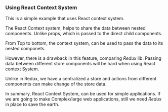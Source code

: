 ### Using React Context System

This is a simple example that uses React context system.

The React Context system, helps to share the data between nested components. Unlike props, which is passed to the direct child components.

From Top to bottom, the context system, can be used to pass the data to its nested componets.

However, there is a drawback in this feature, comparing _Redux_ lib. Passing data between different store components will be hard when using React context System.

Unlike in Redux, we have a centralized a store and actions from different components can make change of the store data.

In summary, React Context System, can be used for simple applications. If we are going to make Complex/large web applications, still we need _Redux_ in place to save the earth.
